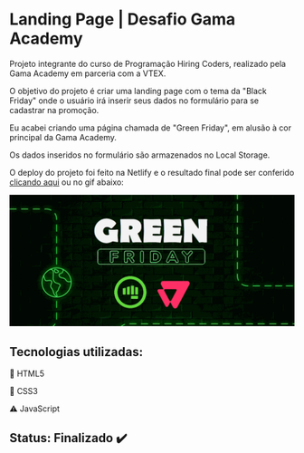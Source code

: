# Landing Page | Desafio Gama Academy

Projeto integrante do curso de Programação Hiring Coders, realizado pela Gama Academy em parceria com a VTEX.

O objetivo do projeto é criar uma landing page com o tema da "Black Friday" onde o usuário irá inserir seus dados no formulário para se cadastrar na promoção.

Eu acabei criando uma página chamada de "Green Friday", em alusão à cor principal da Gama Academy.

Os dados inseridos no formulário são armazenados no Local Storage.

O deploy do projeto foi feito na Netlify e o resultado final pode ser conferido [clicando aqui]() ou no gif abaixo:

[![](pitch.gif)]()

## Tecnologias utilizadas:
:small_orange_diamond: HTML5

:small_blue_diamond: CSS3

:warning: JavaScript

## Status: Finalizado :heavy_check_mark:

